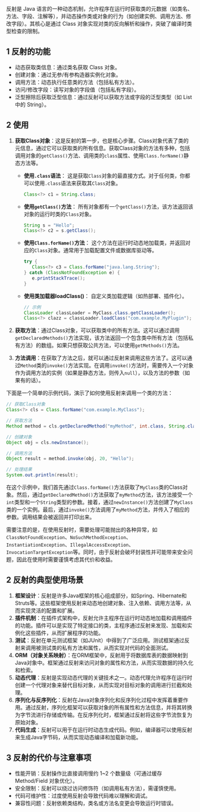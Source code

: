 反射是 Java 语言的一种动态机制，允许程序在运行时获取类的元数据（如类名、方法、字段、注解等），并动态操作类或对象的行为（如创建实例、调用方法、修改字段）。其核心是通过 Class 对象实现对类的反向解析和操作，突破了编译时类型检查的限制。

## 1 反射的功能

- 动态获取类信息：通过类名获取 Class 对象。
- 创建对象：通过无参/有参构造器实例化对象。
- 调用方法：动态执行任意类的方法（包括私有方法）。
- 访问/修改字段：读写对象的字段值（包括私有字段）。
- 泛型擦除后获取泛型信息：通过反射可以获取方法或字段的泛型类型（如 List<String> 中的 String）。

## 2 使用

1. **获取Class对象**：这是反射的第一步，也是核心步骤。Class对象代表了类的元信息，通过它可以获取类的所有信息。获取Class对象的方法有多种，包括调用对象的`getClass()`方法、调用类的`class`属性、使用`Class.forName()`静态方法等。

   - **使用`.class`语法**： 这是获取`Class`对象的最直接方式。对于任何类，你都可以使用`.class`语法来获取其`Class`对象。

     ```java
     Class<?> c1 = String.class;
     ```

   - **使用`getClass()`方法**： 所有对象都有一个`getClass()`方法，该方法返回该对象的运行时类的`Class`对象。

     ```java
     String s = "Hello";
     Class<?> c2 = s.getClass();
     ```

   - **使用`Class.forName()`方法**： 这个方法在运行时动态地加载类，并返回对应的`Class`对象。通常用于加载配置文件或数据库驱动等。

     ```java
     try {
        Class<?> c3 = Class.forName("java.lang.String");
     } catch (ClassNotFoundException e) {
        e.printStackTrace();
     }
     ```

   - **使用类加载器loadClass()**： 自定义类加载逻辑（如热部署、插件化）。

     ```java
     // 示例
     ClassLoader classLoader = MyClass.class.getClassLoader();
     Class<?> clazz = classLoader.loadClass("com.example.MyPlugin");
     ```

2. **获取方法**：通过Class对象，可以获取类中的所有方法。这可以通过调用`getDeclaredMethods()`方法实现，该方法返回一个包含类中所有方法（包括私有方法）的数组。如果只想获取公共方法，可以使用`getMethods()`方法。

3. **方法调用**：在获取了方法之后，就可以通过反射来调用这些方法了。这可以通过`Method`类的`invoke()`方法实现。在调用`invoke()`方法时，需要传入一个对象作为调用方法的实例（如果是静态方法，则传入`null`），以及方法的参数（如果有的话）。

下面是一个简单的示例代码，演示了如何使用反射来调用一个类的方法：

```java
// 获取Class对象
Class<?> cls = Class.forName("com.example.MyClass");

// 获取方法
Method method = cls.getDeclaredMethod("myMethod", int.class, String.class);

// 创建对象
Object obj = cls.newInstance();

// 调用方法
Object result = method.invoke(obj, 20, "Hello");

// 处理结果
System.out.println(result);
```

在这个示例中，我们首先通过`Class.forName()`方法获取了`MyClass`类的Class对象。然后，通过`getDeclaredMethod()`方法获取了`myMethod`方法，该方法接受一个`int`类型和一个`String`类型的参数。接着，通过`newInstance()`方法创建了`MyClass`类的一个实例。最后，通过`invoke()`方法调用了`myMethod`方法，并传入了相应的参数。调用结果会被返回并打印出来。

需要注意的是，在使用反射时，需要处理可能抛出的各种异常，如`ClassNotFoundException`、`NoSuchMethodException`、`InstantiationException`、`IllegalAccessException`、`InvocationTargetException`等。同时，由于反射会破坏封装性并可能带来安全问题，因此在使用时需要谨慎考虑其代价和收益。

## 2 反射的典型使用场景

1. **框架设计**：反射是许多Java框架的核心组成部分，如Spring、Hibernate和Struts等。这些框架使用反射来动态地创建对象、注入依赖、调用方法等，从而实现灵活的配置和扩展。
2. **插件机制**：在插件式架构中，反射允许主程序在运行时动态地加载和调用插件的功能。插件可以是实现了特定接口的类，主程序通过反射来发现、加载和实例化这些插件，从而扩展程序的功能。
3. **测试**：反射在单元测试框架（如JUnit）中得到了广泛应用。测试框架通过反射来调用被测试类的私有方法和属性，从而实现对代码的全面测试。
4. **ORM（对象关系映射）**：在ORM框架中，反射用于将数据库表的数据映射到Java对象中。框架通过反射来访问对象的属性和方法，从而实现数据的持久化和检索。
5. **动态代理**：反射是实现动态代理的关键技术之一。动态代理允许程序在运行时创建一个代理对象来替代目标对象，从而实现对目标对象的调用进行拦截和处理。
6. **序列化与反序列化**：反射在Java对象序列化和反序列化过程中发挥着重要作用。通过反射，序列化框架可以获取对象的所有属性和方法信息，并将其转换为字节流进行存储或传输。在反序列化时，框架通过反射将这些字节流恢复为原始对象。
7. **代码生成**：反射可以用于在运行时动态生成代码。例如，编译器可以使用反射来生成Java字节码，从而实现动态编译和加载新功能。

## 3 反射的代价与注意事项

- 性能开销：反射操作比直接调用慢约 1~2 个数量级（可通过缓存 Method/Field 对象优化）。
- 安全限制：反射可以绕过访问修饰符（如调用私有方法），需谨慎使用。
- 代码可维护性：过度使用反射会导致代码难以理解和调试。
- 兼容性问题：反射依赖类结构，类名或方法名变更会导致运行时错误。
